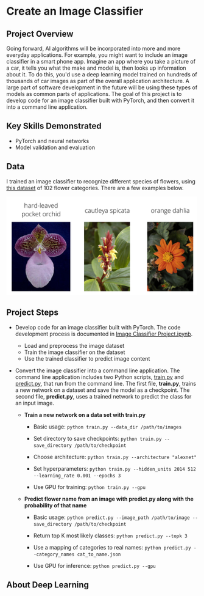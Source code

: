 # Create an Image Classifier

## Project Overview
Going forward, AI algorithms will be incorporated into more and more everyday applications. For example, you might want to include an image classifier in a smart phone app. Imagine an app where you take a picture of a car, it tells you what the make and model is, then looks up information about it. To do this, you'd use a deep learning model trained on hundreds of thousands of car images as part of the overall application architecture. A large part of software development in the future will be using these types of models as common parts of applications. The goal of this project is to develop code for an image classifier built with PyTorch, and then convert it into a command line application.

## Key Skills Demonstrated
- PyTorch and neural networks
- Model validation and evaluation

## Data

I trained an image classifier to recognize different species of flowers, using [this dataset](http://www.robots.ox.ac.uk/~vgg/data/flowers/102/index.html) of 102 flower categories. There are a few examples below.

<img src='assets/Flowers.png' width=500px>

## Project Steps

- Develop code for an image classifier built with PyTorch. The code development process is documented in [Image Classifier Project.ipynb](https://github.com/iDataist/Create-an-Image-Classifier/blob/master/Image%20Classifier%20Project.ipynb).
  - Load and preprocess the image dataset
  - Train the image classifier on the dataset
  - Use the trained classifier to predict image content

- Convert the image classifier into a command line application. The command line application includes two Python scripts, [train.py](https://github.com/iDataist/Create-an-Image-Classifier/blob/master/train.py) and [predict.py](https://github.com/iDataist/Create-an-Image-Classifier/blob/master/predict.py), that run from the command line. The first file, **train.py**, trains a new network on a dataset and save the model as a checkpoint. The second file, **predict.py**, uses a trained network to predict the class for an input image.

  - **Train a new network on a data set with train.py**

    - Basic usage: ```python train.py --data_dir /path/to/images```

    - Set directory to save checkpoints: ```python train.py --save_directory /path/to/checkpoint```

    - Choose architecture: ```python train.py --architecture "alexnet"```

    - Set hyperparameters: ```python train.py --hidden_units 2014 512 --learning_rate 0.001 --epochs 3```

    - Use GPU for training: ```python train.py --gpu```

  - **Predict flower name from an image with predict.py along with the probability of that name**

    - Basic usage: ```python predict.py --image_path /path/to/image --save_directory /path/to/checkpoint```

    - Return top K most likely classes: ```python predict.py --topk 3```

    - Use a mapping of categories to real names: ```python predict.py --category_names cat_to_name.json```

    - Use GPU for inference: ```python predict.py --gpu```

## About Deep Learning
